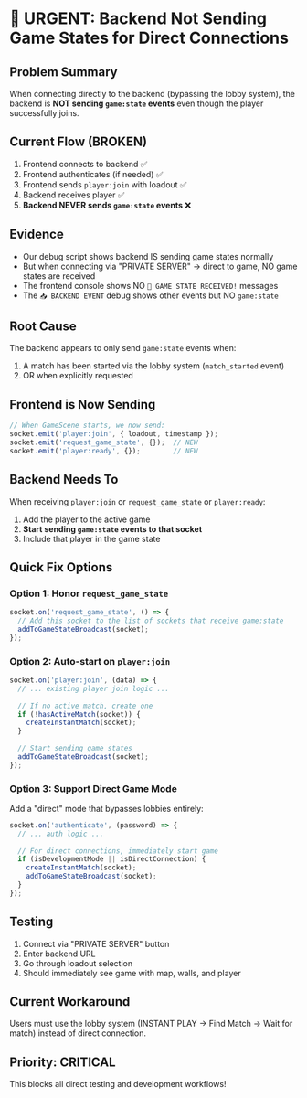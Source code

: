 # 🚨 URGENT: Backend Not Sending Game States for Direct Connections

## Problem Summary
When connecting directly to the backend (bypassing the lobby system), the backend is **NOT sending `game:state` events** even though the player successfully joins.

## Current Flow (BROKEN)
1. Frontend connects to backend ✅
2. Frontend authenticates (if needed) ✅  
3. Frontend sends `player:join` with loadout ✅
4. Backend receives player ✅
5. **Backend NEVER sends `game:state` events** ❌

## Evidence
- Our debug script shows backend IS sending game states normally
- But when connecting via "PRIVATE SERVER" → direct to game, NO game states are received
- The frontend console shows NO `📨 GAME STATE RECEIVED!` messages
- The `📥 BACKEND EVENT` debug shows other events but NO `game:state`

## Root Cause
The backend appears to only send `game:state` events when:
1. A match has been started via the lobby system (`match_started` event)
2. OR when explicitly requested

## Frontend is Now Sending
```javascript
// When GameScene starts, we now send:
socket.emit('player:join', { loadout, timestamp });
socket.emit('request_game_state', {});  // NEW
socket.emit('player:ready', {});        // NEW
```

## Backend Needs To
When receiving `player:join` or `request_game_state` or `player:ready`:
1. Add the player to the active game
2. **Start sending `game:state` events to that socket**
3. Include that player in the game state

## Quick Fix Options

### Option 1: Honor `request_game_state`
```javascript
socket.on('request_game_state', () => {
  // Add this socket to the list of sockets that receive game:state
  addToGameStateBroadcast(socket);
});
```

### Option 2: Auto-start on `player:join`
```javascript
socket.on('player:join', (data) => {
  // ... existing player join logic ...
  
  // If no active match, create one
  if (!hasActiveMatch(socket)) {
    createInstantMatch(socket);
  }
  
  // Start sending game states
  addToGameStateBroadcast(socket);
});
```

### Option 3: Support Direct Game Mode
Add a "direct" mode that bypasses lobbies entirely:
```javascript
socket.on('authenticate', (password) => {
  // ... auth logic ...
  
  // For direct connections, immediately start game
  if (isDevelopmentMode || isDirectConnection) {
    createInstantMatch(socket);
    addToGameStateBroadcast(socket);
  }
});
```

## Testing
1. Connect via "PRIVATE SERVER" button
2. Enter backend URL
3. Go through loadout selection
4. Should immediately see game with map, walls, and player

## Current Workaround
Users must use the lobby system (INSTANT PLAY → Find Match → Wait for match) instead of direct connection.

## Priority: CRITICAL
This blocks all direct testing and development workflows!

